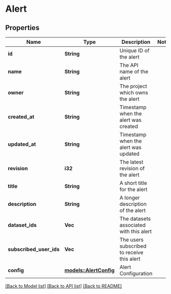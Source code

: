 # Alert

## Properties

Name | Type | Description | Notes
------------ | ------------- | ------------- | -------------
**id** | **String** | Unique ID of the alert | 
**name** | **String** | The API name of the alert | 
**owner** | **String** | The project which owns the alert | 
**created_at** | **String** | Timestamp when the alert was created | 
**updated_at** | **String** | Timestamp when the alert was updated | 
**revision** | **i32** | The latest revision of the alert | 
**title** | **String** | A short title for the alert | 
**description** | **String** | A longer description of the alert | 
**dataset_ids** | **Vec<String>** | The datasets associated with this alert | 
**subscribed_user_ids** | **Vec<String>** | The users subscribed to receive this alert | 
**config** | [**models::AlertConfig**](AlertConfig.md) | Alert Configuration | 

[[Back to Model list]](../README.md#documentation-for-models) [[Back to API list]](../README.md#documentation-for-api-endpoints) [[Back to README]](../README.md)


